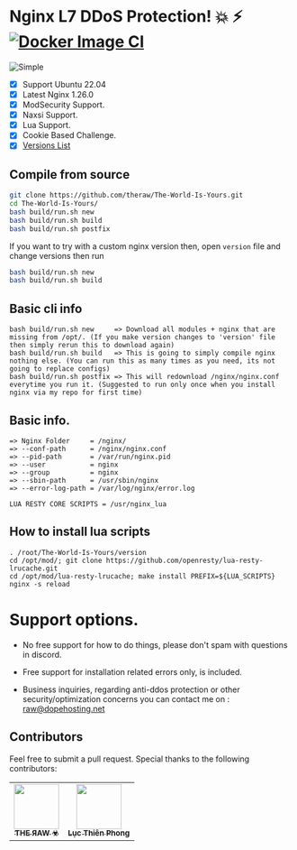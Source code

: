 # Nginx L7 DDoS Protection! :boom: :zap: [![Docker Image CI](https://github.com/theraw/The-World-Is-Yours/workflows/BobTheBuilder/badge.svg?branch=master)](https://github.com/theraw/The-World-Is-Yours/actions/workflows/docker-image.yml)

![Simple](https://c.tenor.com/uYqsM9uIyuYAAAAC/simple-easy.gif)

- [x] Support Ubuntu 22.04
- [x] Latest Nginx 1.26.0
- [x] ModSecurity Support.
- [x] Naxsi Support.
- [x] Lua Support.
- [x] Cookie Based Challenge.
- [x] [Versions List](https://github.com/theraw/The-World-Is-Yours/blob/master/version)

## Compile from source
```bash
git clone https://github.com/theraw/The-World-Is-Yours.git
cd The-World-Is-Yours/
bash build/run.sh new
bash build/run.sh build
bash build/run.sh postfix
```

If you want to try with a custom nginx version then, open `version` file and change versions then run
```bash
bash build/run.sh new
bash build/run.sh build
```
## Basic cli info
```
bash build/run.sh new     => Download all modules + nginx that are missing from /opt/. (If you make version changes to 'version' file then simply rerun this to download again)
bash build/run.sh build   => This is going to simply compile nginx nothing else. (You can run this as many times as you need, its not going to replace configs)
bash build/run.sh postfix => This will redownload /nginx/nginx.conf everytime you run it. (Suggested to run only once when you install nginx via my repo for first time)
```


## Basic info.

```
=> Nginx Folder     = /nginx/
=> --conf-path      = /nginx/nginx.conf
=> --pid-path       = /var/run/nginx.pid 
=> --user           = nginx 
=> --group          = nginx
=> --sbin-path      = /usr/sbin/nginx
=> --error-log-path = /var/log/nginx/error.log

LUA RESTY CORE SCRIPTS = /usr/nginx_lua
```

## How to install lua scripts 
```
. /root/The-World-Is-Yours/version
cd /opt/mod/; git clone https://github.com/openresty/lua-resty-lrucache.git
cd /opt/mod/lua-resty-lrucache; make install PREFIX=${LUA_SCRIPTS}
nginx -s reload
```

# Support options.

- No free support for how to do things, please don't spam with questions in discord.
- Free support for installation related errors only, is included.

- Business inquiries, regarding anti-ddos protection or other security/optimization concerns you can contact me on : raw@dopehosting.net


## Contributors

Feel free to submit a pull request.
Special thanks to the following contributors:

<!-- prettier-ignore-start -->
<!-- markdownlint-disable -->
<table>
	<tr>
		<td align="center">
			<a href="https://github.com/theraw">
				<img src="https://avatars.githubusercontent.com/u/32969774?v=4" width="80" alt=""/>
				<br /><sub><b>ƬHE ЯAW ☣</b></sub>
			</a>
		</td>
		<td align="center">
			<a href="https://github.com/lucthienphong1120">
				<img src="https://avatars.githubusercontent.com/u/90561566?v=4" width="80" alt=""/>
				<br /><sub><b>Lục Thiên Phong</b></sub>
			</a>
		</td>
	</tr>
</table>
